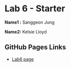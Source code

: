 # Lab 6 - Starter

**Name1 :** Sanggeon Jung

**Name2:** Kelsie Lloyd

## GitHub Pages Links

- [Lab6 page](??)